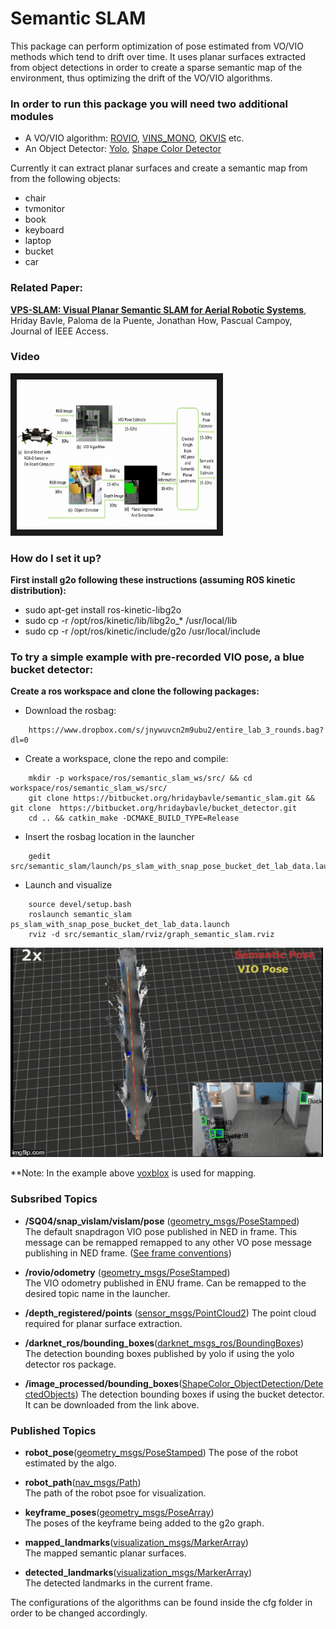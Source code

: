 # Semantic SLAM #

This package can perform optimization of pose estimated from VO/VIO methods which tend to drift over time. It uses planar surfaces extracted from object detections in order to create a sparse semantic map of the environment, thus optimizing the drift of the VO/VIO algorithms.

### In order to run this package you will need two additional modules ###
- A VO/VIO algorithm: [ROVIO](https://github.com/ethz-asl/rovio), [VINS_MONO](https://github.com/HKUST-Aerial-Robotics/VINS-Mono), [OKVIS](https://github.com/ethz-asl/okvis) etc. 
- An Object Detector: [Yolo](https://github.com/leggedrobotics/darknet_ros), [Shape Color Detector](https://bitbucket.org/hridaybavle/bucket_detector)

Currently it can extract planar surfaces and create a semantic map from from the following objects:
- chair
- tvmonitor
- book
- keyboard
- laptop
- bucket
- car

### Related Paper: ###

**[VPS-SLAM: Visual Planar Semantic SLAM for Aerial Robotic Systems](https://ieeexplore.ieee.org/document/9045978)**, Hriday Bavle, Paloma de la Puente, Jonathan How, Pascual Campoy, Journal of IEEE Access.

### Video ###

<a href="https://vimeo.com/368217703" target="_blank"><img src="semantic_slam.png" 
alt="Semantic SLAM" width="320" height="240" border="10" /></a>

### How do I set it up? 

**First install g2o following these instructions (assuming ROS kinetic distribution):**

- sudo apt-get install ros-kinetic-libg2o
- sudo cp -r /opt/ros/kinetic/lib/libg2o_* /usr/local/lib
- sudo cp -r /opt/ros/kinetic/include/g2o /usr/local/include

### To try a simple example with pre-recorded VIO pose, a blue bucket detector:

**Create a ros workspace and clone the following packages:**

- Download the rosbag: 
```    
    https://www.dropbox.com/s/jnywuvcn2m9ubu2/entire_lab_3_rounds.bag?dl=0   
```
- Create a workspace, clone the repo and compile:
```
    mkdir -p workspace/ros/semantic_slam_ws/src/ && cd workspace/ros/semantic_slam_ws/src/    
    git clone https://bitbucket.org/hridaybavle/semantic_slam.git && git clone  https://bitbucket.org/hridaybavle/bucket_detector.git   
    cd .. && catkin_make -DCMAKE_BUILD_TYPE=Release
```    
- Insert the rosbag location in the launcher
```
    gedit src/semantic_slam/launch/ps_slam_with_snap_pose_bucket_det_lab_data.launch 
```    
- Launch and visualize
```    
    source devel/setup.bash
    roslaunch semantic_slam ps_slam_with_snap_pose_bucket_det_lab_data.launch    
    rviz -d src/semantic_slam/rviz/graph_semantic_slam.rviz
```    

![](semantic.gif)

**Note: In the example above [voxblox](https://github.com/ethz-asl/voxblox) is used for mapping. 

### Subsribed Topics 

- **/SQ04/snap_vislam/vislam/pose** ([geometry_msgs/PoseStamped](http://docs.ros.org/api/geometry_msgs/html/msg/PoseStamped.html))  
The default snapdragon VIO pose published in NED in frame. This message can be remapped remapped to any other VO pose message publishing in NED frame. ([See frame conventions](https://en.wikipedia.org/wiki/Axes_conventions))


- **/rovio/odometry** ([geometry_msgs/PoseStamped](http://docs.ros.org/melodic/api/nav_msgs/html/msg/Odometry.html))  
The VIO odometry published in ENU frame. Can be remapped to the desired topic name in the launcher. 


- **/depth_registered/points** ([sensor_msgs/PointCloud2](http://docs.ros.org/melodic/api/sensor_msgs/html/msg/PointCloud2.html)) 
The point cloud required for planar surface extraction. 


- **/darknet_ros/bounding_boxes**([darknet_msgs_ros/BoundingBoxes](https://github.com/leggedrobotics/darknet_ros))  
The detection bounding boxes published by yolo if using the yolo detector ros package. 

- **/image_processed/bounding_boxes**([ShapeColor_ObjectDetection/DetectedObjects](https://hridaybavle@bitbucket.org/hridaybavle/bucket_detector.git))
The detection bounding boxes if using the bucket detector. It can be downloaded from the link above. 


### Published Topics

- **robot_pose**([geometry_msgs/PoseStamped](http://docs.ros.org/melodic/api/nav_msgs/html/msg/Odometry.html)) 
The pose of the robot estimated by the algo.

- **robot_path**([nav_msgs/Path](http://docs.ros.org/melodic/api/nav_msgs/html/msg/Path.html))  
The path of the robot psoe for visualization.

- **keyframe_poses**([geometry_msgs/PoseArray](http://docs.ros.org/melodic/api/geometry_msgs/html/msg/PoseArray.html))  
The poses of the keyframe being added to the g2o graph.

- **mapped_landmarks**([visualization_msgs/MarkerArray](http://docs.ros.org/melodic/api/visualization_msgs/html/msg/MarkerArray.html))  
The mapped semantic planar surfaces.

- **detected_landmarks**([visualization_msgs/MarkerArray](http://docs.ros.org/melodic/api/visualization_msgs/html/msg/MarkerArray.html))  
The detected landmarks in the current frame. 

The configurations of the algorithms can be found inside the cfg folder in order to be changed accordingly.









